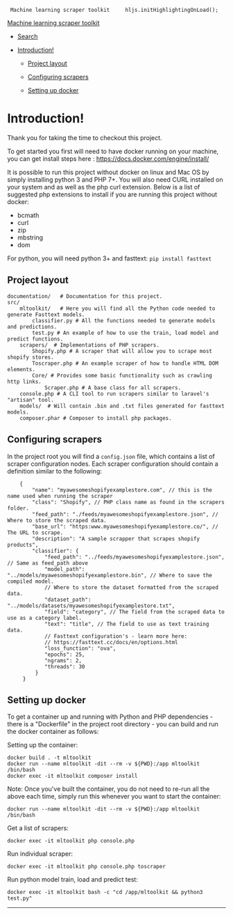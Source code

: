      Machine learning scraper toolkit     hljs.initHighlightingOnLoad();

[Machine learning scraper toolkit](.)

*   [Search](#)

*   [Introduction!](#introduction)
    *   [Project layout](#project-layout)
        
    *   [Configuring scrapers](#configuring-scrapers)
        
    *   [Setting up docker](#setting-up-docker)
        

Introduction!
=============

Thank you for taking the time to checkout this project.

To get started you first will need to have docker running on your machine, you can get install steps here : https://docs.docker.com/engine/install/

It is possible to run this project without docker on linux and Mac OS by simply installing python 3 and PHP 7+. You will also need CURL installed on your system and as well as the php curl extension. Below is a list of suggested php extensions to install if you are running this project without docker:

*   bcmath
*   curl
*   zip
*   mbstring
*   dom

For python, you will need python 3+ and fasttext: `pip install fasttext`

Project layout
--------------

    documentation/   # Documentation for this project.
    src/
        mltoolkit/   # Here you will find all the Python code needed to generate Fasttext models. 
            classifier.py # All the functions needed to generate models and predictions.
            test.py # An example of how to use the train, load model and predict functions.
        scrapers/  # Implementations of PHP scrapers.
            Shopify.php # A scraper that will allow you to scrape most shopify stores.
            Toscraper.php # An example scraper of how to handle HTML DOM elements.
            Core/ # Provides some basic functionality such as crawling http links.
                Scraper.php # A base class for all scrapers.
        console.php # A CLI tool to run scrapers similar to laravel's "artisan" tool.
        models/  # Will contain .bin and .txt files generated for fasttext models.
        composer.phar # Composer to install php packages.
    

Configuring scrapers
--------------------

In the project root you will find a `config.json` file, which contains a list of scraper configuration nodes. Each scraper configuration should contain a definition similar to the following:

        {
            "name": "myawesomeshopifyexamplestore.com", // this is the name used when running the scraper
            "class": "Shopify", // PHP class name as found in the scrapers folder.
            "feed_path": "./feeds/myawesomeshopifyexamplestore.json", // Where to store the scraped data.
            "base_url": "https:www.myawesomeshopifyexamplestore.co/", // The URL to scrape.
            "description": "A sample scrapper that scrapes shopify products",
            "classifier": {
                "feed_path": "../feeds/myawesomeshopifyexamplestore.json", // Same as feed_path above
                "model_path": "../models/myawesomeshopifyexamplestore.bin", // Where to save the compiled model.
                // Where to store the dataset formatted from the scraped data.
                "dataset_path": "../models/datasets/myawesomeshopifyexamplestore.txt",
                "field": "category", // The field from the scraped data to use as a category label.
                "text": "title", // The field to use as text training data.
                // Fasttext configuration's - learn more here:
                // https://fasttext.cc/docs/en/options.html
                "loss_function": "ova",
                "epochs": 25,
                "ngrams": 2,
                "threads": 30
             }
         }
    

Setting up docker
-----------------

To get a container up and running with Python and PHP dependencies - there is a "Dockerfile" in the project root directory - you can build and run the docker container as follows:

Setting up the container:

    docker build . -t mltoolkit
    docker run --name mltoolkit -dit --rm -v ${PWD}:/app mltoolkit /bin/bash
    docker exec -it mltoolkit composer install
    

Note: Once you've built the container, you do not need to re-run all the above each time, simply run this whenever you want to start the container:

    docker run --name mltoolkit -dit --rm -v ${PWD}:/app mltoolkit /bin/bash
    

Get a list of scrapers:

    docker exec -it mltoolkit php console.php
    

Run individual scraper:

    docker exec -it mltoolkit php console.php toscraper
    

Run python model train, load and predict test:

    docker exec -it mltoolkit bash -c "cd /app/mltoolkit && python3 test.py"
    

* * *